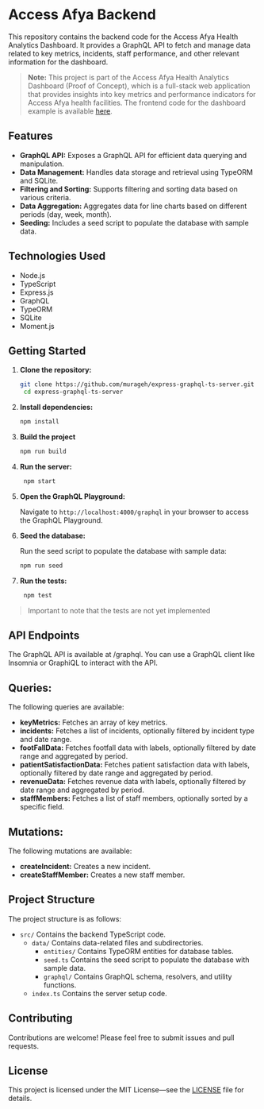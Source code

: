 # Access Afya Backend

This repository contains the backend code for the Access Afya Health Analytics Dashboard. It provides a GraphQL API to fetch and manage data related to key metrics, incidents, staff performance, and other relevant information for the dashboard.

> **Note:** This project is part of the Access Afya Health Analytics Dashboard (Proof of Concept), which is a full-stack web application that provides insights into key metrics and performance indicators for Access Afya health facilities. The frontend code for the dashboard example is available [here](https://github.com/murageh/react-vite-ts-health-analytics-dashboard).

## Features

* **GraphQL API:** Exposes a GraphQL API for efficient data querying and manipulation.
* **Data Management:** Handles data storage and retrieval using TypeORM and SQLite.
* **Filtering and Sorting:** Supports filtering and sorting data based on various criteria.
* **Data Aggregation:** Aggregates data for line charts based on different periods (day, week, month).
* **Seeding:** Includes a seed script to populate the database with sample data.

## Technologies Used

* Node.js
* TypeScript
* Express.js
* GraphQL
* TypeORM
* SQLite
* Moment.js

## Getting Started

1. **Clone the repository:**

   ```bash
   git clone https://github.com/murageh/express-graphql-ts-server.git
    cd express-graphql-ts-server
    ```
2. **Install dependencies:**

   ```bash
   npm install
   ```
   
3. **Build the project**

   ```bash
   npm run build
   ```
   
4. **Run the server:**

   ```bash
    npm start
    ```
   
5. **Open the GraphQL Playground:**

   Navigate to `http://localhost:4000/graphql` in your browser to access the GraphQL Playground.
6. **Seed the database:**

   Run the seed script to populate the database with sample data:

   ```bash
   npm run seed
   ```
   
7. **Run the tests:**

   ```bash
    npm test
    ```
   
 > Important to note that the tests are not yet implemented

## API Endpoints

The GraphQL API is available at /graphql. You can use a GraphQL client like Insomnia or GraphiQL to interact with the API.

## Queries:

The following queries are available:

* **keyMetrics:** Fetches an array of key metrics.
* **incidents:** Fetches a list of incidents, optionally filtered by incident type and date range.
* **footFallData:** Fetches footfall data with labels, optionally filtered by date range and aggregated by period.
* **patientSatisfactionData:** Fetches patient satisfaction data with labels, optionally filtered by date range and aggregated by period.
* **revenueData:** Fetches revenue data with labels, optionally filtered by date range and aggregated by period.
* **staffMembers:** Fetches a list of staff members, optionally sorted by a specific field.

## Mutations:

The following mutations are available:

* **createIncident:** Creates a new incident.
* **createStaffMember:** Creates a new staff member.

## Project Structure

The project structure is as follows:

* `src/` Contains the backend TypeScript code.
  * `data/` Contains data-related files and subdirectories.
    * `entities/` Contains TypeORM entities for database tables.
    * `seed.ts` Contains the seed script to populate the database with sample data.
    * `graphql/` Contains GraphQL schema, resolvers, and utility functions.
  * `index.ts` Contains the server setup code.

## Contributing

Contributions are welcome! Please feel free to submit issues and pull requests.

   
## License

This project is licensed under the MIT License—see the [LICENSE](LICENSE) file for details.
